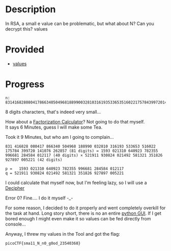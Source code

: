 # Description
In RSA, a small e value can be problematic, but what about N? Can you decrypt this? values

# Provided
- [values](.prov/162-values)

# Progress
```
n: 831416828080417866340504968188990032810316193533653516022175784399720141076262857
```
8 digits characters, that's indeed very small...

How about a [Factorization Calculator](https://www.alpertron.com.ar/ECM.HTM)? Not going to do that myself.<br>
It says 6 Minutes, guess I will make some Tea.

Took it 9 Minutes, but who am I going to complain...
```
831 416828 080417 866340 504968 188990 032810 316193 533653 516022 175784 399720 141076 262857 (81 digits) = 1593 021310 640923 782355 996681 284584 012117 (40 digits) × 521911 930824 021492 581321 351826 927897 005221 (42 digits)
```
```
p =   1593 021310 640923 782355 996681 284584 012117 
q = 521911 930824 021492 581321 351826 927897 005221 
```

I could calculate that myself now, but I'm feeling lazy, so I will use a [Decipher](https://www.dcode.fr/rsa-cipher)

Error 0? Fine.... I do it myself -_-

For some reason, I decided to do it properly and went completely overkill for the task at hand.
Long story short, there is no an entire [python GUI](../../Tools/RSA%20Calculator.py). If I get bored enough I might even make it so values can be fed directly from console...

Anyway, I threw my values in the Tool and got the flag:
```
picoCTF{sma11_N_n0_g0od_23540368}
```